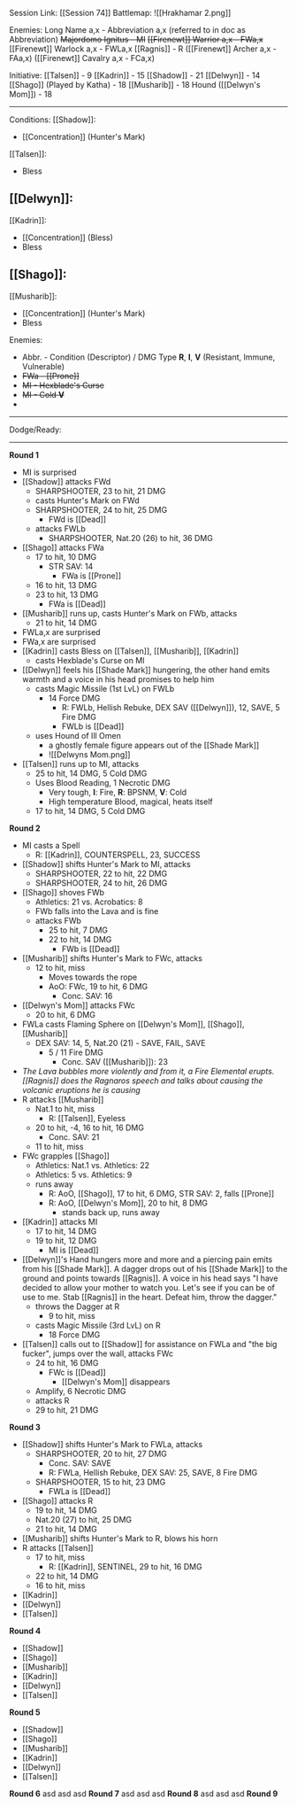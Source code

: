 Session Link:
[[Session 74]]
Battlemap:
![[Hrakhamar 2.png]]

Enemies:
Long Name a,x - Abbreviation a,x (referred to in doc as Abbreviation)
~~Majordomo Ignitus - MI~~
~~[[Firenewt]] Warrior a,x - FWa,x~~
[[Firenewt]] Warlock a,x - FWLa,x
[[Ragnis]] - R
([[Firenewt]] Archer a,x - FAa,x)
([[Firenewt]] Cavalry a,x - FCa,x)

Initiative:
[[Talsen]] - 9
[[Kadrin]] - 15
[[Shadow]] - 21
[[Delwyn]] - 14
[[Shago]] (Played by Katha) - 18
[[Musharib]] - 18
Hound ([[Delwyn's Mom]]) - 18

---
Conditions:
[[Shadow]]:
- [[Concentration]] (Hunter's Mark)

[[Talsen]]:
- Bless

[[Delwyn]]:
- 

[[Kadrin]]:
- [[Concentration]] (Bless)
- Bless

[[Shago]]: 
- 

[[Musharib]]:
- [[Concentration]] (Hunter's Mark)
- Bless

Enemies:
- Abbr. - Condition (Descriptor) / DMG Type __R__, __I__, __V__ (Resistant, Immune, Vulnerable)
- ~~FWa - [[Prone]]~~
- ~~MI - Hexblade's Curse~~
- ~~MI - Cold __V__~~
- 

---
Dodge/Ready:

---
**Round 1**
- MI is surprised
- [[Shadow]] attacks FWd
	- SHARPSHOOTER, 23 to hit, 21 DMG
	- casts Hunter's Mark on FWd
	- SHARPSHOOTER, 24 to hit, 25 DMG
		- FWd is [[Dead]]
	- attacks FWLb
		- SHARPSHOOTER, Nat.20 (26) to hit, 36 DMG
- [[Shago]] attacks FWa
	- 17 to hit, 10 DMG
		- STR SAV: 14
			- FWa is [[Prone]]
	- 16 to hit, 13 DMG
	- 23 to hit, 13 DMG
		- FWa is [[Dead]]
- [[Musharib]] runs up, casts Hunter's Mark on FWb, attacks
	- 21 to hit, 14 DMG
- FWLa,x are surprised
- FWa,x are surprised
- [[Kadrin]] casts Bless on [[Talsen]], [[Musharib]], [[Kadrin]]
	- casts Hexblade's Curse on MI
- [[Delwyn]] feels his [[Shade Mark]] hungering, the other hand emits warmth and a voice in his head promises to help him
	- casts Magic Missile (1st LvL) on FWLb
		- 14 Force DMG
			- R: FWLb, Hellish Rebuke, DEX SAV ([[Delwyn]]), 12, SAVE, 5 Fire DMG
			- FWLb is [[Dead]]
	- uses Hound of Ill Omen
		- a ghostly female figure appears out of the [[Shade Mark]]
		- ![[Delwyns Mom.png]]
- [[Talsen]] runs up to MI, attacks
	- 25 to hit, 14 DMG, 5 Cold DMG
	- Uses Blood Reading, 1 Necrotic DMG
		- Very tough, __I__: Fire, __R__: BPSNM, __V__: Cold
		- High temperature Blood, magical, heats itself
	- 17 to hit, 14 DMG, 5 Cold DMG

**Round 2**
- MI casts a Spell
	- R: [[Kadrin]], COUNTERSPELL, 23, SUCCESS
- [[Shadow]] shifts Hunter's Mark to MI, attacks
	- SHARPSHOOTER, 22 to hit, 22 DMG
	- SHARPSHOOTER, 24 to hit, 26 DMG
- [[Shago]] shoves FWb
	- Athletics: 21 vs. Acrobatics: 8
	- FWb falls into the Lava and is fine
	- attacks FWb
		- 25 to hit, 7 DMG
		- 22 to hit, 14 DMG
			- FWb is [[Dead]]
- [[Musharib]] shifts Hunter's Mark to FWc, attacks
	- 12 to hit, miss
		- Moves towards the rope
		- AoO: FWc, 19 to hit, 6 DMG
			- Conc. SAV: 16
- [[Delwyn's Mom]] attacks FWc
	- 20 to hit, 6 DMG
- FWLa casts Flaming Sphere on [[Delwyn's Mom]], [[Shago]], [[Musharib]]
	- DEX SAV: 14, 5, Nat.20 (21) - SAVE, FAIL, SAVE
		- 5 / 11 Fire DMG
			- Conc. SAV ([[Musharib]]): 23
- _The Lava bubbles more violently and from it, a Fire Elemental erupts. [[Ragnis]] does the Ragnaros speech and talks about causing the volcanic eruptions he is causing_
- R attacks [[Musharib]]
	- Nat.1 to hit, miss
		- R: [[Talsen]], Eyeless
	- 20 to hit, -4, 16 to hit, 16 DMG
		- Conc. SAV: 21
	- 11 to hit, miss
- FWc grapples [[Shago]]
	- Athletics: Nat.1 vs. Athletics: 22
	- Athletics: 5 vs. Athletics: 9
	- runs away
		- R: AoO, [[Shago]], 17 to hit, 6 DMG, STR SAV: 2, falls [[Prone]]
		- R: AoO, [[Delwyn's Mom]], 20 to hit, 8 DMG
			- stands back up, runs away
- [[Kadrin]] attacks MI
	- 17 to hit, 14 DMG
	- 19 to hit, 12 DMG
		- MI is [[Dead]]
- [[Delwyn]]'s Hand hungers more and more and a piercing pain emits from his [[Shade Mark]]. A dagger drops out of his [[Shade Mark]] to the ground and points towards [[Ragnis]]. A voice in his head says "I have decided to allow your mother to watch you. Let's see if you can be of use to me. Stab [[Ragnis]] in the heart. Defeat him, throw the dagger."
	- throws the Dagger at R
		- 9 to hit, miss
	- casts Magic Missile (3rd LvL) on R
		- 18 Force DMG
- [[Talsen]] calls out to [[Shadow]] for assistance on FWLa and "the big fucker", jumps over the wall, attacks FWc
	- 24 to hit, 16 DMG
		- FWc is [[Dead]]
			- [[Delwyn's Mom]] disappears
	- Amplify, 6 Necrotic DMG
	- attacks R
	- 29 to hit, 21 DMG

**Round 3**
- [[Shadow]] shifts Hunter's Mark to FWLa, attacks
	- SHARPSHOOTER, 20 to hit, 27 DMG
		- Conc. SAV: SAVE
		- R: FWLa, Hellish Rebuke, DEX SAV: 25, SAVE, 8 Fire DMG
	- SHARPSHOOTER, 15 to hit, 23 DMG
		- FWLa is [[Dead]]
- [[Shago]] attacks R
	- 19 to hit, 14 DMG
	- Nat.20 (27) to hit, 25 DMG
	- 21 to hit, 14 DMG
- [[Musharib]] shifts Hunter's Mark to R, blows his horn
- R attacks [[Talsen]]
	- 17 to hit, miss
		- R: [[Kadrin]], SENTINEL, 29 to hit, 16 DMG
	- 22 to hit, 14 DMG
	- 16 to hit, miss
- [[Kadrin]] 
- [[Delwyn]]
- [[Talsen]]

**Round 4**
- [[Shadow]]
- [[Shago]]
- [[Musharib]]
- [[Kadrin]]
- [[Delwyn]]
- [[Talsen]]

**Round 5**
- [[Shadow]]
- [[Shago]]
- [[Musharib]]
- [[Kadrin]]
- [[Delwyn]]
- [[Talsen]]

**Round 6**
asd
asd
asd
**Round 7**
asd
asd
asd
**Round 8**
asd
asd
asd
**Round 9**
